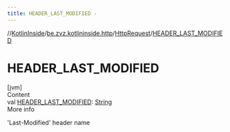 ```yaml
---
title: HEADER_LAST_MODIFIED -
---
```

//[KotlinInside](../../index.md)/[be.zvz.kotlininside.http](../index.md)/[HttpRequest](index.md)/[HEADER_LAST_MODIFIED](-h-e-a-d-e-r_-l-a-s-t_-m-o-d-i-f-i-e-d.md)



# HEADER_LAST_MODIFIED  
[jvm]  
Content  
val [HEADER_LAST_MODIFIED](-h-e-a-d-e-r_-l-a-s-t_-m-o-d-i-f-i-e-d.md): [String](https://docs.oracle.com/javase/7/docs/api/java/lang/String.html)  
More info  


'Last-Modified' header name

  



